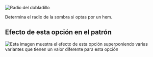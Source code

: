 ![Radio del dobladillo](hemradius.svg)

Determina el radio de la sombra si optas por un hem.

## Efecto de esta opción en el patrón

![Esta imagen muestra el efecto de esta opción superponiendo varias variantes que tienen un valor diferente para esta opción](wahid_hemradius_sample.svg "Efecto de esta opción en el patrón")

